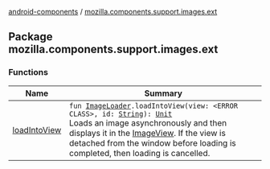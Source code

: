 [android-components](../index.md) / [mozilla.components.support.images.ext](./index.md)

## Package mozilla.components.support.images.ext

### Functions

| Name | Summary |
|---|---|
| [loadIntoView](load-into-view.md) | `fun `[`ImageLoader`](../mozilla.components.support.images.loader/-image-loader/index.md)`.loadIntoView(view: <ERROR CLASS>, id: `[`String`](https://kotlinlang.org/api/latest/jvm/stdlib/kotlin/-string/index.html)`): `[`Unit`](https://kotlinlang.org/api/latest/jvm/stdlib/kotlin/-unit/index.html)<br>Loads an image asynchronously and then displays it in the [ImageView](#). If the view is detached from the window before loading is completed, then loading is cancelled. |
